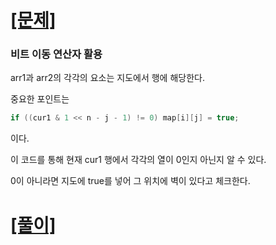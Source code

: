 # [[문제]](https://programmers.co.kr/learn/courses/30/lessons/17681)

### 비트 이동 연산자 활용

arr1과 arr2의 각각의 요소는 지도에서 행에 해당한다.

중요한 포인트는

```java
if ((cur1 & 1 << n - j - 1) != 0) map[i][j] = true;
```

이다.

이 코드를 통해 현재 cur1 행에서 각각의 열이 0인지 아닌지 알 수 있다.

0이 아니라면 지도에 true를 넣어 그 위치에 벽이 있다고 체크한다.

# [[풀이]](https://github.com/mungmnb777/java-algorithm/tree/main/code/programmers/solution_비밀지도.java)